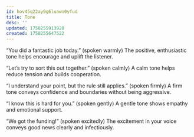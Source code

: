 ```yaml
---
id: hov45q22ay9g6luawn0yfud
title: Tone
desc: ''
updated: 1750255913928
created: 1750255647522
---
```


“You did a fantastic job today.” (spoken warmly)
The positive, enthusiastic tone helps encourage and uplift the listener.

“Let’s try to sort this out together.” (spoken calmly)
A calm tone helps reduce tension and builds cooperation.

“I understand your point, but the rule still applies.” (spoken firmly)
A firm tone conveys confidence and boundaries without being aggressive.

“I know this is hard for you.” (spoken gently)
A gentle tone shows empathy and emotional support.

“We got the funding!” (spoken excitedly)
The excitement in your voice conveys good news clearly and infectiously.